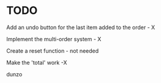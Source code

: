 # TODO

Add an undo button for the last item added to the order - X

Implement the multi-order system - X

Create a reset function - not needed

Make the 'total' work -X

dunzo
